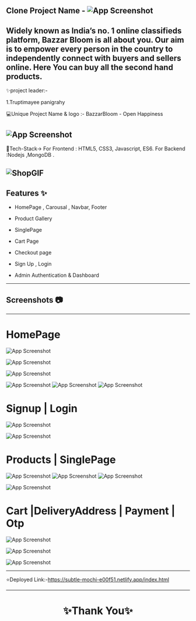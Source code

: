 ## Clone Project Name - ![App Screenshot](https://i.postimg.cc/Ssp3KYcd/Screenshot-86.png)

## Widely known as India’s no. 1 online classifieds platform, Bazzar Bloom is all about you. Our aim is to empower every person in the country to independently connect with buyers and sellers online. Here You can buy all the second hand products.

✨project leader:-

1.Truptimayee panigrahy
<br>

💻Unique Project Name & logo :- BazzarBloom - Open Happiness

## ![App Screenshot](https://i.postimg.cc/fRFQfNvd/logo.png)

💫Tech-Stack->
For Frontend : HTML5, CSS3, Javascript, ES6.
For Backend :Nodejs ,MongoDB .

## ![ShopGIF]()

## Features ✨

- HomePage , Carousal , Navbar, Footer

- Product Gallery

- SinglePage

- Cart Page

- Checkout page

- Sign Up , Login

- Admin Authentication & Dashboard

---

## Screenshots 📷

---

# HomePage

![App Screenshot](https://i.postimg.cc/WbVnGbT4/Screenshot-87.png)

![App Screenshot](https://i.postimg.cc/T2ZKkRqx/Screenshot-89.png)

![App Screenshot](https://i.postimg.cc/fRDSqJrV/Screenshot-90.png)

![App Screenshot](https://i.postimg.cc/CKhySqYg/Screenshot-91.png)
![App Screenshot](https://i.postimg.cc/xd2mC9FY/Screenshot-2023-03-30-221239.png)
![App Screenshot](https://i.postimg.cc/DfP7kn1L/Screenshot-92.png)

# Signup | Login

![App Screenshot](https://i.postimg.cc/jjGs91SM/Screenshot-94.png)

![App Screenshot](https://i.postimg.cc/Kc7ZqJS5/Screenshot-93.png)

# Products | SinglePage

![App Screenshot](https://i.postimg.cc/pdPK9FdR/Screenshot-95.png)
![App Screenshot](https://i.postimg.cc/sgHZ20b9/Screenshot-96.png)
![App Screenshot](https://i.postimg.cc/W4rbPWV4/Screenshot-97.png)

![App Screenshot](https://i.postimg.cc/sXD8JxTR/Screenshot-98.png)

# Cart |DeliveryAddress | Payment | Otp

![App Screenshot]()

![App Screenshot]()

![App Screenshot]()

---

⭐Deployed Link:-https://subtle-mochi-e00f51.netlify.app/index.html

---

<h1 align="center">✨Thank You✨</h1>
